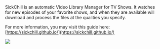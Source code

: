 SickChill is an automatic Video Library Manager for TV Shows. It watches for new episodes of your favorite shows, and when they are available will download and process the files at the qualities you specify.

For more information, you may visit this guide here: [https://sickchill.github.io/](https://sickchill.github.io/)

![](https://sickchill.github.io/images/screenshots/home.jpg)